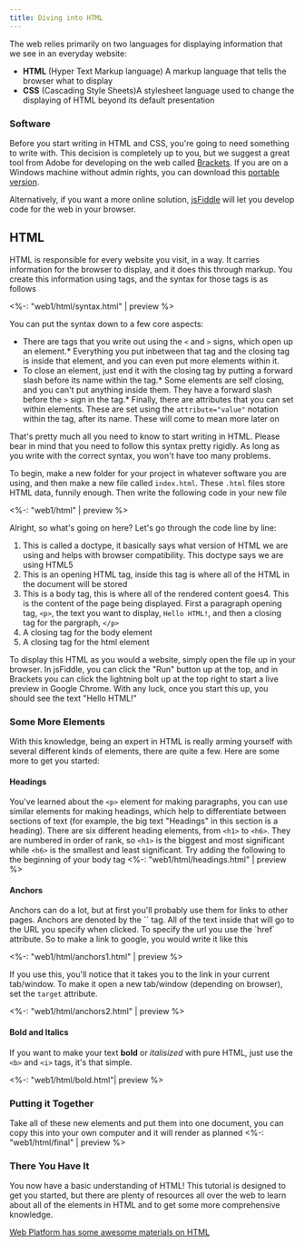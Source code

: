 ```yaml
---
title: Diving into HTML
---
```

The web relies primarily on two languages for displaying information that we see in an everyday website:

*   **HTML** (Hyper Text Markup language) A markup language that tells the browser what to display
*   **CSS** (Cascading Style Sheets)A stylesheet language used to change the displaying of HTML beyond its default presentation

### Software

Before you start writing in HTML and CSS, you're going to need something to write with. This decision is completely up to you, but we suggest a great tool from Adobe for developing on the web called [Brackets](http://download.brackets.io). If you are on a Windows machine without admin rights, you can download this [portable version](http://goo.gl/JBX2IB).

Alternatively, if you want a more online solution, [jsFiddle](http://jsfiddle.net/) will let you develop code for the web in your browser.

## HTML

HTML is responsible for every website you visit, in a way. It carries information for the browser to display, and it does this through markup. You create this information using tags, and the syntax for those tags is as follows

<%-: "web1/html/syntax.html" | preview %>

You can put the syntax down to a few core aspects:

*   There are tags that you write out using the `<` and `>` signs, which open up an element.*   Everything you put inbetween that tag and the closing tag is inside that element, and you can even put more elements within it.
*   To close an element, just end it with the closing tag by putting a forward slash before its name within the tag.*   Some elements are self closing, and you can't put anything inside them. They have a forward slash before the `>` sign in the tag.*   Finally, there are attributes that you can set within elements. These are set using the `attribute="value"` notation within the tag, after its name. These will come to mean more later on

That's pretty much all you need to know to start writing in HTML. Please bear in mind that you need to follow this syntax pretty rigidly. As long as you write with the correct syntax, you won't have too many problems. 

To begin, make a new folder for your project in whatever software you are using, and then make a new file called `index.html`. These `.html` files store HTML data, funnily enough. Then write the following code in your new file

<%-: "web1/html" | preview %>

Alright, so what's going on here? Let's go through the code line by line:

1.  This is called a doctype, it basically says what version of HTML we are using and helps with browser compatibility. This doctype says we are using HTML5
2.  This is an opening HTML tag, inside this tag is where all of the HTML in the document will be stored
3.  This is a body tag, this is where all of the rendered content goes4.  This is the content of the page being displayed. First a paragraph opening tag, `<p>`, the text you want to display, `Hello HTML!`, and then a closing tag for the pargraph, `</p>`
5.  A closing tag for the body element
6.  A closing tag for the html element

To display this HTML as you would a website, simply open the file up in your browser. In jsFiddle, you can click the "Run" button up at the top, and in Brackets you can click the lightning bolt up at the top right to start a live preview in Google Chrome. With any luck, once you start this up, you should see the text "Hello HTML!"

### Some More Elements

With this knowledge, being an expert in HTML is really arming yourself with several different kinds of elements, there are quite a few. Here are some more to get you started:

#### Headings

You've learned about the `<p>` element for making paragraphs, you can use similar elements for making headings, which help to differentiate between sections of text (for example, the big text "Headings" in this section is a heading). There are six different heading elements, from `<h1>` to `<h6>`. They are numbered in order of rank, so `<h1>` is the biggest and most significant while `<h6>` is the smallest and least significant. Try adding the following to the beginning of your body tag
<%-: "web1/html/headings.html" | preview %>

#### Anchors

<p>Anchors can do a lot, but at first you'll probably use them for links to other pages. Anchors are denoted by the `<a>` tag. All of the text inside that will go to the URL you specify when clicked. To specify the url you use the `href` attribute. So to make a link to google, you would write it like this

<%-: "web1/html/anchors1.html" | preview %>

If you use this, you'll notice that it takes you to the link in your current tab/window. To make it open a new tab/window (depending on browser), set the `target` attribute.

<%-: "web1/html/anchors2.html" | preview %>

#### Bold and Italics

If you want to make your text **bold** or *italisized* with pure HTML, just use the `<b>` and `<i>` tags, it's that simple.

<%-: "web1/html/bold.html"| preview %>

### Putting it Together

Take all of these new elements and put them into one document, you can copy this into your own computer and it will render as planned
<%-: "web1/html/final" | preview %>

### There You Have It

You now have a basic understanding of HTML! This tutorial is designed to get you started, but there are plenty of resources all over the web to learn about all of the elements in HTML and to get some more comprehensive knowledge. 

[Web Platform has some awesome materials on HTML](http://docs.webplatform.org/wiki/html)
